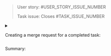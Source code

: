 > User story: #USER_STORY_ISSUE_NUMBER
>
> Task issue: Closes #TASK_ISSUE_NUMBER

<details>
<summary>

Creating a merge request for a completed task:

</summary>

> - [ ] Reference the relevant user story issue
> - [ ] Reference the relevant task issues
> - [ ] Assign to the relevant milestone
> - [ ] Provide summary below
> - [ ] Add the `Sprint::NUMBER` label
> - [ ] Merge `master` into this branch and make sure everything still works

</details>

Summary:
